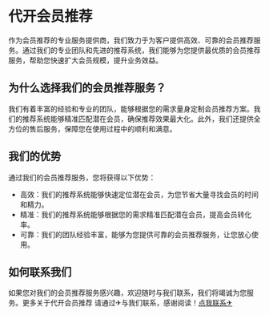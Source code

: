 # 代开会员推荐

作为会员推荐的专业服务提供商，我们致力于为客户提供高效、可靠的会员推荐服务。通过我们的专业团队和先进的推荐系统，我们能够为您提供最优质的会员推荐服务，帮助您快速扩大会员规模，提升业务效益。

## 为什么选择我们的会员推荐服务？

我们有着丰富的经验和专业的团队，能够根据您的需求量身定制会员推荐方案。我们的推荐系统能够精准匹配潜在会员，确保推荐效果最大化。此外，我们还提供全方位的售后服务，保障您在使用过程中的顺利和满意。

## 我们的优势

通过我们的会员推荐服务，您将获得以下优势：

- 高效：我们的推荐系统能够快速定位潜在会员，为您节省大量寻找会员的时间和精力。
- 精准：我们的推荐系统能够根据您的需求精准匹配潜在会员，提高会员转化率。
- 可靠：我们的团队经验丰富，能够为您提供可靠的会员推荐服务，让您放心使用。

## 如何联系我们

如果您对我们的会员推荐服务感兴趣，欢迎随时与我们联系，我们将竭诚为您服务。更多关于代开会员推荐 请通过✈与我们联系，感谢阅读！[点我联系✈](https://www.G208.com)